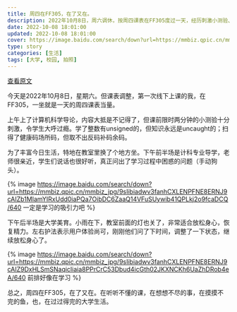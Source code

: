 ```yaml
---
title: 周四在FF305，在了又在。
description: 2022年10月8日，周六调休，按周四课表在FF305度过一天，经历刺激小测验、亲切导学和轻松美育课，体验大学生活的多彩瞬间。
date: 2022-10-08 18:01:00
updated: 2022-10-08 18:01:00
cover: https://image.baidu.com/search/down?url=https://mmbiz.qpic.cn/mmbiz_jpg/9sIibiadwv3fanhCXLENPFNE8ERNJ9cAIZgBT0gb6K2IefVfqokxbo6DhCpQscdEdktPR0jCvafyZesFxmxgLfQg/0
type: story
categories: [生活]
tags: [大学, 校园, 拍照]
---
```


[查看原文](https://mp.weixin.qq.com/s/Wg1VtwYT24YijxEUYePJqQ)

今天是2022年10月8日，星期六。但课表调整，第一次线下上课的我，在FF305，一坐就是一天的周四课表当量。

上午上了计算机科学导论，内容大抵是不记得了，但课前限时两分钟的小测验十分刺激，令学生大呼过瘾。学了整数有unsigned的，但知识永远是uncaught的；扫得了健康码场所码，但取不出反码补码余码。

为了丰富今日生活，特地在教室里换了个地方坐。下午前半场是计科专业导学，老师很亲近，学生们说话也很好听，真正问出了学习过程中困惑的问题（手动狗头）。

{% image https://image.baidu.com/search/down?url=https://mmbiz.qpic.cn/mmbiz_jpg/9sIibiadwv3fanhCXLENPFNE8ERNJ9cAIZb1MIamYIRxUdd0iaPQa7OibDC6ZaaQ14VFuSUywib41QPLkj2o9fcaDCQ/640 一定是学习的吸引力吧 %}

下午后半场是大学美育。小雨在下，教室前面的灯也关了，非常适合放松身心，恢复精力。左右护法表示用户体验尚可，刚刚他们问了下时间，调整了一下状态，继续放松身心了。

{% image https://image.baidu.com/search/down?url=https://mmbiz.qpic.cn/mmbiz_jpg/9sIibiadwv3fanhCXLENPFNE8ERNJ9cAIZ9DxHLSmSNaqicliaia8PPrCrC53Dbud4icGth02JKXNCKh6UaZhDRob4eA/640 前排好像在学习 %}

总之，周四在FF305，在了又在。在听听不懂的课，在想想不尽的事，在摸摸不完的鱼，也，在过过得完的大学生活。
